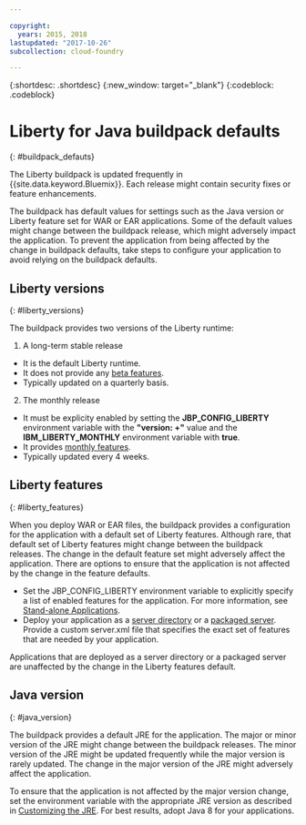 ```yaml
---

copyright:
  years: 2015, 2018
lastupdated: "2017-10-26"
subcollection: cloud-foundry

---
```


{:shortdesc: .shortdesc}
{:new_window: target="_blank"}
{:codeblock: .codeblock}

# Liberty for Java buildpack defaults
{: #buildpack_defauts}

The Liberty buildpack is updated frequently in {{site.data.keyword.Bluemix}}. Each release might contain security fixes or feature enhancements.

The buildpack has default values for settings such as the Java version or Liberty feature set for WAR or EAR applications. Some of the default values might change between the buildpack release, which might adversely impact the application. To prevent the application from being affected by the change in buildpack defaults, take steps to configure your application to avoid relying on the buildpack defaults.

## Liberty versions
{: #liberty_versions}

The buildpack provides two versions of the Liberty runtime:
1. A long-term stable release
  * It is the default Liberty runtime.
  * It does not provide any [beta features](/docs/runtimes/liberty/usingBetaFeatures.html).
  * Typically updated on a quarterly basis.

2. The monthly release
  * It must be explicity enabled by setting the **JBP_CONFIG_LIBERTY** environment variable with the **"version: +"** value and
  the **IBM_LIBERTY_MONTHLY** environment variable with **true**.
  * It provides [monthly features](/docs/runtimes/liberty/usingMonthlyRuntime.html).
  * Typically updated every 4 weeks.

## Liberty features
{: #liberty_features}

When you deploy WAR or EAR files, the buildpack provides a configuration for the application with a default set of Liberty features. Although rare, that default set of Liberty features might change between the buildpack releases. The change in the default feature set might adversely affect the application. There are options to ensure that the application is not affected by the change in the feature defaults.

* Set the JBP_CONFIG_LIBERTY environment variable to explicitly specify a list of enabled features for the application. For more information, see [Stand-alone Applications](/docs/runtimes/liberty/optionsForPushing.html#stand_alone_apps).
* Deploy your application as a [server directory](/docs/runtimes/liberty/optionsForPushing.html#server_directory) or a [packaged server](/docs/runtimes/liberty/optionsForPushing.html#packaged_server). Provide a custom server.xml file that specifies the exact set of features that are needed by your application.

Applications that are deployed as a server directory or a packaged server are unaffected by the change in the Liberty features default.

## Java version
{: #java_version}

The buildpack provides a default JRE for the application. The major or minor version of the JRE might change between the buildpack releases. The minor version of the JRE might be updated frequently while the major version is rarely updated. The change in the major version of the JRE might adversely affect the application.

To ensure that the application is not affected by the major version change, set the environment variable with the appropriate JRE version as described in [Customizing the JRE](/docs/runtimes/liberty/customizingJRE.html). For best results, adopt Java 8 for your applications.
